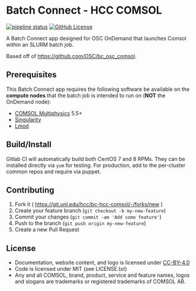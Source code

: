 # Batch Connect - HCC COMSOL

[![pipeline status](https://git.unl.edu/hcc/bc-hcc-comsol/badges/master/pipeline.svg)](https://git.unl.edu/hcc/bc-hcc-comsol/-/commits/master)
[![GitHub License](https://img.shields.io/badge/license-MIT-green.svg)](https://opensource.org/licenses/MIT)

A Batch Connect app designed for OSC OnDemand that launches Comsol within an
SLURM batch job.

Based off of https://github.com/OSC/bc_osc_comsol.

## Prerequisites

This Batch Connect app requires the following software be available on the
**compute nodes** that the batch job is intended to run on (**NOT** the
OnDemand node):

- [COMSOL Multiphysics] 5.5+
- [Singularity]
- [Lmod]

[COMSOL Multiphysics]: https://www.comsol.com
[Singularity]: https://sylabs.io/singularity/
[Xfce Desktop]: https://xfce.org/
[Lmod]: https://www.tacc.utexas.edu/research-development/tacc-projects/lmod

## Build/Install

Gitlab CI will automatically build both CentOS 7 and 8 RPMs.
They can be installed directly via `yum` for testing.
For production, add to the per-cluster common repos and require via puppet.

## Contributing

1. Fork it ( https://git.unl.edu/hcc/bc-hcc-comsol/-/forks/new )
2. Create your feature branch (`git checkout -b my-new-feature`)
3. Commit your changes (`git commit -am 'Add some feature'`)
4. Push to the branch (`git push origin my-new-feature`)
5. Create a new Pull Request

## License

* Documentation, website content, and logo is licensed under
  [CC-BY-4.0](https://creativecommons.org/licenses/by/4.0/)
* Code is licensed under MIT (see LICENSE.txt)
* Any and all COMSOL, brand, product, service and feature names, logos and slogans are trademarks or registered trademarks of COMSOL AB.

